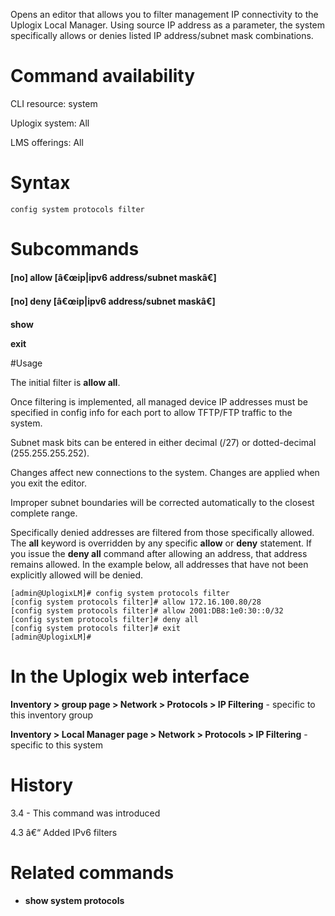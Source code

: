 <!-- 5.4 -->

Opens an editor that allows you to filter management IP connectivity to the Uplogix Local Manager. Using source IP address as a parameter, the system specifically allows or denies listed IP address/subnet mask combinations. 

# Command availability 

CLI resource: system

Uplogix system: All

LMS offerings: All

# Syntax 

```
config system protocols filter
```

# Subcommands 

**[no] allow [â€œip|ipv6 address/subnet maskâ€]**

**[no] deny [â€œip|ipv6 address/subnet maskâ€]**

**show**

**exit**

#Usage 

The initial filter is **allow all**.

Once filtering is implemented, all managed device IP addresses must be specified in config info for each port to allow TFTP/FTP traffic to the system.

Subnet mask bits can be entered in either decimal (/27) or dotted-decimal (255.255.255.252).

Changes affect new connections to the system. Changes are applied when you exit the editor.

Improper subnet boundaries will be corrected automatically to the closest complete range.

Specifically denied addresses are filtered from those specifically allowed. The **all** keyword is overridden by any specific **allow** or **deny** statement. If you issue the **deny all** command after allowing an address, that address remains allowed. In the example below, all addresses that have not been explicitly allowed will be denied. 

```
[admin@UplogixLM]# config system protocols filter
[config system protocols filter]# allow 172.16.100.80/28
[config system protocols filter]# allow 2001:DB8:1e0:30::0/32
[config system protocols filter]# deny all
[config system protocols filter]# exit
[admin@UplogixLM]#
```

# In the Uplogix web interface

**Inventory > group page > Network > Protocols > IP Filtering** - specific to this inventory group

**Inventory > Local Manager page > Network > Protocols > IP Filtering** - specific to this system

# History 

3.4 - This command was introduced

4.3 â€“ Added IPv6 filters

# Related commands 

- **show system protocols**
